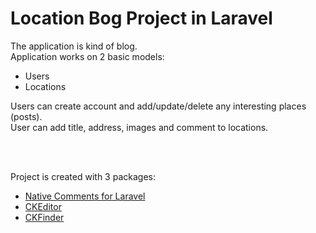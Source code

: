 <h1 style="font-weight: bold">Location Bog Project in Laravel</h1>

<p>
    The application is kind of blog. <br>
    Application works on 2 basic models:<br>
    <ul>
        <li>Users</li>
        <li>Locations</li>
    </ul>
    Users can create account and add/update/delete any interesting places (posts).
    <br> 
    User can add title, address, images and comment to locations.
    <br>
</p>

<br><br>

<span>
    Project is created with 3 packages:
    <ul>
        <li><a href="https://github.com/laravelista/comments">Native Comments for Laravel</a></li>
        <li><a href="https://github.com/ckeditor/">CKEditor</a></li>
        <li><a href="https://github.com/ckfinder">CKFinder</a></li>
    </ul>
</span>
